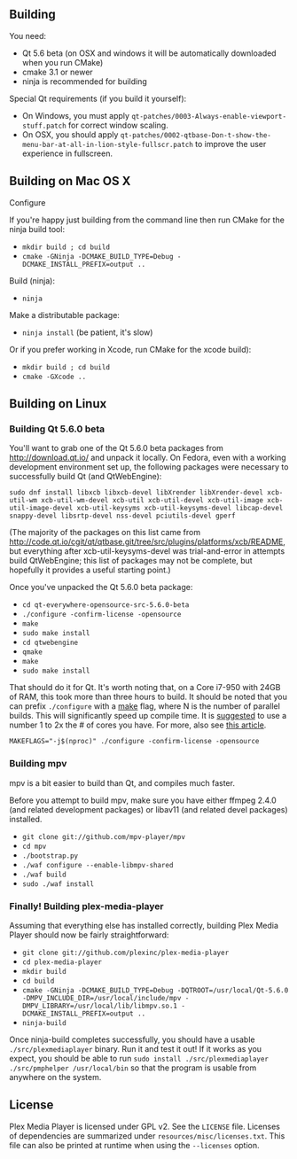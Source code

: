 ## Building

You need:

* Qt 5.6 beta (on OSX and windows it will be automatically downloaded when you run CMake)
* cmake 3.1 or newer
* ninja is recommended for building

Special Qt requirements (if you build it yourself):

* On Windows, you must apply ``qt-patches/0003-Always-enable-viewport-stuff.patch``
  for correct window scaling.
* On OSX, you should apply ``qt-patches/0002-qtbase-Don-t-show-the-menu-bar-at-all-in-lion-style-fullscr.patch``
  to improve the user experience in fullscreen.

## Building on Mac OS X

Configure

If you're happy just building from the command line then run CMake for the ninja build tool:

* ``mkdir build ; cd build``
* ``cmake -GNinja -DCMAKE_BUILD_TYPE=Debug -DCMAKE_INSTALL_PREFIX=output ..``

Build (ninja):

* ``ninja``

Make a distributable package:

* ``ninja install`` (be patient, it's slow)

Or if you prefer working in Xcode, run CMake for the xcode build):

* ``mkdir build ; cd build``
* ``cmake -GXcode ..``

## Building on Linux

### Building Qt 5.6.0 beta

You'll want to grab one of the Qt 5.6.0 beta packages from http://download.qt.io/ and unpack it locally. On Fedora, even with a working development environment set up, the following packages were necessary to successfully build Qt (and QtWebEngine):

``sudo dnf install libxcb libxcb-devel libXrender libXrender-devel xcb-util-wm xcb-util-wm-devel xcb-util xcb-util-devel xcb-util-image xcb-util-image-devel xcb-util-keysyms xcb-util-keysyms-devel libcap-devel snappy-devel libsrtp-devel nss-devel pciutils-devel gperf``

(The majority of the packages on this list came from http://code.qt.io/cgit/qt/qtbase.git/tree/src/plugins/platforms/xcb/README, but everything after xcb-util-keysyms-devel was trial-and-error in attempts build QtWebEngine; this list of packages may not be complete, but hopefully it provides a useful starting point.)

Once you've unpacked the Qt 5.6.0 beta package:

* ``cd qt-everywhere-opensource-src-5.6.0-beta``
* ``./configure -confirm-license -opensource``
* ``make``
* ``sudo make install``
* ``cd qtwebengine``
* ``qmake``
* ``make``
* ``sudo make install``

That should do it for Qt. It's worth noting that, on a Core i7-950 with 24GB of RAM, this took more than three hours to build. It should be noted that you can prefix `./configure` with a [make](http://linux.die.net/man/1/make) flag, where N is the number of parallel builds. This will significantly speed up compile time. It is [suggested](http://www.makelinux.net/books/lkd2/ch02lev1sec3) to use a number 1 to 2x the # of cores you have. For more, also see [this article](http://www.math-linux.com/linux/tip-of-the-day/article/speedup-gnu-make-build-and-compilation-process).

```
MAKEFLAGS="-j$(nproc)" ./configure -confirm-license -opensource
```

### Building mpv

mpv is a bit easier to build than Qt, and compiles much faster.

Before you attempt to build mpv, make sure you have either ffmpeg 2.4.0 (and related development packages) or libav11 (and related devel packages) installed.

* ``git clone git://github.com/mpv-player/mpv``
* ``cd mpv``
* ``./bootstrap.py``
* ``./waf configure --enable-libmpv-shared``
* ``./waf build``
* ``sudo ./waf install``

### Finally! Building plex-media-player

Assuming that everything else has installed correctly, building Plex Media Player should now be fairly straightforward:

* ``git clone git://github.com/plexinc/plex-media-player``
* ``cd plex-media-player``
* ``mkdir build``
* ``cd build``
* ``cmake -GNinja -DCMAKE_BUILD_TYPE=Debug -DQTROOT=/usr/local/Qt-5.6.0 -DMPV_INCLUDE_DIR=/usr/local/include/mpv -DMPV_LIBRARY=/usr/local/lib/libmpv.so.1 -DCMAKE_INSTALL_PREFIX=output ..``
* ``ninja-build``

Once ninja-build completes successfully, you should have a usable ``./src/plexmediaplayer`` binary. Run it and test it out! If it works as you expect, you should be able to run ``sudo install ./src/plexmediaplayer ./src/pmphelper /usr/local/bin`` so that the program is usable from anywhere on the system.

## License

Plex Media Player is licensed under GPL v2. See the ``LICENSE`` file.
Licenses of dependencies are summarized under ``resources/misc/licenses.txt``.
This file can also be printed at runtime when using the ``--licenses`` option.

